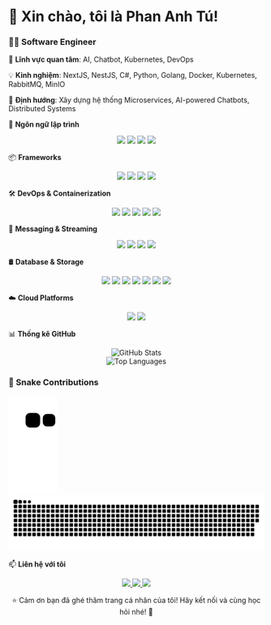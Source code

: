 # 👋 Xin chào, tôi là Phan Anh Tú!  
### 👨‍💻 Software Engineer  

🌱 **Lĩnh vực quan tâm**: AI, Chatbot, Kubernetes, DevOps

💡 **Kinh nghiệm**: NextJS, NestJS, C#, Python, Golang, Docker, Kubernetes, RabbitMQ, MinIO

🎯 **Định hướng**: Xây dựng hệ thống Microservices, AI-powered Chatbots, Distributed Systems

📜 **Ngôn ngữ lập trình**
<p align="center"> <img src="https://img.shields.io/badge/Python-3776AB?style=for-the-badge&logo=python&logoColor=white"> <img src="https://img.shields.io/badge/Go-00ADD8?style=for-the-badge&logo=go&logoColor=white"> <img src="https://img.shields.io/badge/C%23-239120?style=for-the-badge&logo=csharp&logoColor=white"> <img src="https://img.shields.io/badge/JavaScript-F7DF1E?style=for-the-badge&logo=javascript&logoColor=black"></p>

📦 **Frameworks**
<p align="center"> <img src="https://img.shields.io/badge/.NET-512BD4?style=for-the-badge&logo=dotnet&logoColor=white"> <img src="https://img.shields.io/badge/NestJS-E0234E?style=for-the-badge&logo=nestjs&logoColor=white"> <img src="https://img.shields.io/badge/Next.js-000000?style=for-the-badge&logo=next.js&logoColor=white"> <img src="https://img.shields.io/badge/ReactJS-61DAFB?style=for-the-badge&logo=react&logoColor=black"> </p>

🛠 **DevOps & Containerization**
<p align="center"> <img src="https://img.shields.io/badge/Kubernetes-326CE5?style=for-the-badge&logo=kubernetes&logoColor=white"> <img src="https://img.shields.io/badge/Docker-2496ED?style=for-the-badge&logo=docker&logoColor=white"> <img src="https://img.shields.io/badge/Helm-0F1689?style=for-the-badge&logo=helm&logoColor=white"> <img src="https://img.shields.io/badge/Jenkins-D24939?style=for-the-badge&logo=jenkins&logoColor=white"> <img src="https://img.shields.io/badge/ArgoCD-EF7B4D?style=for-the-badge&logo=argo&logoColor=white"> </p>

📡 **Messaging & Streaming**
<p align="center"> <img src="https://img.shields.io/badge/RabbitMQ-FF6600?style=for-the-badge&logo=rabbitmq&logoColor=white"> <img src="https://img.shields.io/badge/Apache%20Kafka-231F20?style=for-the-badge&logo=apache-kafka&logoColor=white"> <img src="https://img.shields.io/badge/MQTT-660066?style=for-the-badge&logo=eclipse-mosquitto&logoColor=white"> <img src="https://img.shields.io/badge/WebSocket-0084FF?style=for-the-badge&logo=websocket&logoColor=white"> </p>

🛢 **Database & Storage**
<p align="center"> <img src="https://img.shields.io/badge/MySQL-4479A1?style=for-the-badge&logo=mysql&logoColor=white"> <img src="https://img.shields.io/badge/PostgreSQL-336791?style=for-the-badge&logo=postgresql&logoColor=white"> <img src="https://img.shields.io/badge/MongoDB-47A248?style=for-the-badge&logo=mongodb&logoColor=white"> <img src="https://img.shields.io/badge/SQL%20Server-CC2927?style=for-the-badge&logo=microsoft-sql-server&logoColor=white"> <img src="https://img.shields.io/badge/Elasticsearch-005571?style=for-the-badge&logo=elasticsearch&logoColor=white"> <img src="https://img.shields.io/badge/Redis-DC382D?style=for-the-badge&logo=redis&logoColor=white"> <img src="https://img.shields.io/badge/MinIO-990000?style=for-the-badge&logo=minio&logoColor=white"> </p>

☁️ **Cloud Platforms**
<p align="center">
  <img src="https://img.shields.io/badge/Google%20Cloud-4285F4?style=for-the-badge&logo=googlecloud&logoColor=white">
  <img src="https://img.shields.io/badge/AWS-232F3E?style=for-the-badge&logo=amazonaws&logoColor=white">
</p>

📊 **Thống kê GitHub**
<p align="center"> <img src="https://github-readme-stats.vercel.app/api?username=phananhtu1998&show_icons=true&theme=radical" alt="GitHub Stats"> <br> <img src="https://github-readme-stats.vercel.app/api/top-langs/?username=phananhtu1998&layout=compact&theme=radical" alt="Top Languages"> </p>

### 🐍 Snake Contributions
![Snake animation](https://github.com/phananhtu1998/phananhtu1998/blob/output/github-contribution-grid-snake.svg)
![snake gif](https://github.com/phananhtu1998/phananhtu1998/blob/output/github-snake-dark.svg)

📫 **Liên hệ với tôi**
<p align="center"> <a href="https://www.linkedin.com/in/phananhtu/"> <img src="https://img.shields.io/badge/LinkedIn-blue?style=for-the-badge&logo=linkedin"> </a> <a href="https://github.com/phananhtu1998"> <img src="https://img.shields.io/badge/GitHub-181717?style=for-the-badge&logo=github"> </a> <a href="mailto:phananhtu1998@gmail.com"> <img src="https://img.shields.io/badge/Email-D14836?style=for-the-badge&logo=gmail&logoColor=white"> </a> </p>
<p align="center"> ⭐ Cảm ơn bạn đã ghé thăm trang cá nhân của tôi! Hãy kết nối và cùng học hỏi nhé! 🚀</p>
